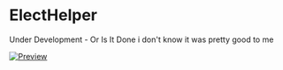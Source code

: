 # ElectHelper

Under Development - Or Is It Done i don't know it was pretty good to me

[![Preview](https://i.ibb.co/xJvxHbk/photo-2022-05-31-17-19-06.jpg)](https://user-images.githubusercontent.com/91349014/171228115-f247163e-c9dd-4b32-97fc-6cf09f70ab3b.MP4)
